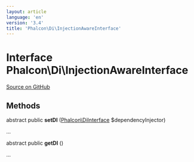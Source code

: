 ```yaml
---
layout: article
language: 'en'
version: '3.4'
title: 'Phalcon\Di\InjectionAwareInterface'
---
```

# Interface **Phalcon\Di\InjectionAwareInterface**

<a href="https://github.com/phalcon/cphalcon/tree/v3.4.0/phalcon/di/injectionawareinterface.zep" class="btn btn-default btn-sm">Source on GitHub</a>

## Methods
abstract public  **setDI** ([Phalcon\DiInterface](/3.4/en/api/Phalcon_DiInterface) $dependencyInjector)

...


abstract public  **getDI** ()

...


